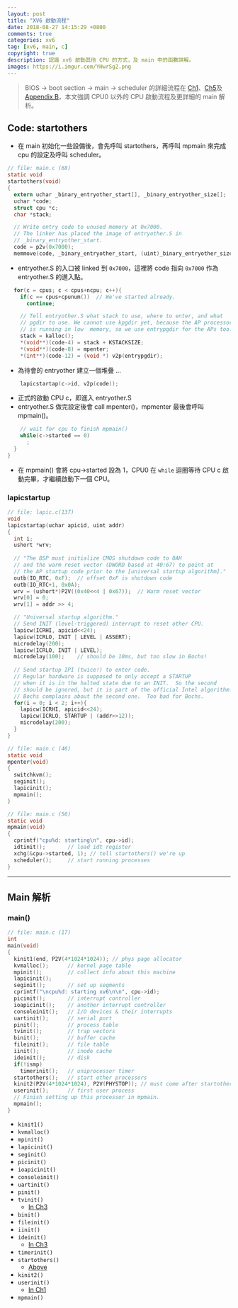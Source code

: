 ```yaml
---
layout: post
title: "XV6 啟動流程"
date: 2018-08-27 14:15:29 +0800
comments: true
categories: xv6
tag: [xv6, main, c]
copyright: true
description: 認識 xv6 啟動其他 CPU 的方式，及 main 中的函數詳解。
images: https://i.imgur.com/YHwrSg2.png
---
```

>BIOS -> boot section -> main -> scheduler 的詳細流程在 [Ch1](https://omuskywalker.github.io/blog/2018/07/16/ch1/)、[Ch5](https://omuskywalker.github.io/blog/2018/08/14/ch5/)及[Appendix B](https://omuskywalker.github.io/blog/2018/08/27/appendix-b/)，本文強調 CPU0 以外的 CPU 啟動流程及更詳細的 main 解析。

## Code: startothers
- 在 main 初始化一些設備後，會先呼叫 startothers，再呼叫 mpmain 來完成 cpu 的設定及呼叫 scheduler。

```c :startothers
// file: main.c (68)
static void
startothers(void)
{
  extern uchar _binary_entryother_start[], _binary_entryother_size[];
  uchar *code;
  struct cpu *c;
  char *stack;

  // Write entry code to unused memory at 0x7000.
  // The linker has placed the image of entryother.S in
  // _binary_entryother_start.
  code = p2v(0x7000);
  memmove(code, _binary_entryother_start, (uint)_binary_entryother_size);
```
- entryother.S 的入口被 linked 到 `0x7000`，這裡將 code 指向 `0x7000` 作為 entryother.S 的進入點。

```c first_line:15
  for(c = cpus; c < cpus+ncpu; c++){
    if(c == cpus+cpunum())  // We've started already.
      continue;

    // Tell entryother.S what stack to use, where to enter, and what 
    // pgdir to use. We cannot use kpgdir yet, because the AP processor
    // is running in low  memory, so we use entrypgdir for the APs too.
    stack = kalloc();
    *(void**)(code-4) = stack + KSTACKSIZE;
    *(void**)(code-8) = mpenter;
    *(int**)(code-12) = (void *) v2p(entrypgdir);
```
- 為待會的 entryother 建立一個堆疊 ...
<!-- more -->

```c first_line:26
    lapicstartap(c->id, v2p(code));
```
- 正式的啟動 CPU c，即進入 entryother.S
- entryother.S 做完設定後會 call mpenter()，mpmenter 最後會呼叫 mpmain()。

```c first_line:27
    // wait for cpu to finish mpmain()
    while(c->started == 0)
      ;
  }
}
```
- 在 mpmain() 會將 cpu->started 設為 1，CPU0 在 `while` 迴圈等待 CPU c 啟動完畢，才繼續啟動下一個 CPU。


### lapicstartup

```c :lapicstartup()
// file: lapic.c(137)
void
lapicstartap(uchar apicid, uint addr)
{
  int i;
  ushort *wrv;
  
  // "The BSP must initialize CMOS shutdown code to 0AH
  // and the warm reset vector (DWORD based at 40:67) to point at
  // the AP startup code prior to the [universal startup algorithm]."
  outb(IO_RTC, 0xF);  // offset 0xF is shutdown code
  outb(IO_RTC+1, 0x0A);
  wrv = (ushort*)P2V((0x40<<4 | 0x67));  // Warm reset vector
  wrv[0] = 0;
  wrv[1] = addr >> 4;

  // "Universal startup algorithm."
  // Send INIT (level-triggered) interrupt to reset other CPU.
  lapicw(ICRHI, apicid<<24);
  lapicw(ICRLO, INIT | LEVEL | ASSERT);
  microdelay(200);
  lapicw(ICRLO, INIT | LEVEL);
  microdelay(100);    // should be 10ms, but too slow in Bochs!
  
  // Send startup IPI (twice!) to enter code.
  // Regular hardware is supposed to only accept a STARTUP
  // when it is in the halted state due to an INIT.  So the second
  // should be ignored, but it is part of the official Intel algorithm.
  // Bochs complains about the second one.  Too bad for Bochs.
  for(i = 0; i < 2; i++){
    lapicw(ICRHI, apicid<<24);
    lapicw(ICRLO, STARTUP | (addr>>12));
    microdelay(200);
  }
}
```

```c :mpenter()
// file: main.c (46)
static void
mpenter(void)
{
  switchkvm(); 
  seginit();
  lapicinit();
  mpmain();
}
```

```c :mpmain()
// file: main.c (56)
static void
mpmain(void)
{
  cprintf("cpu%d: starting\n", cpu->id);
  idtinit();       // load idt register
  xchg(&cpu->started, 1); // tell startothers() we're up
  scheduler();     // start running processes
}
```

---
## Main 解析
### main()

```c :main()
// file: main.c (17)
int
main(void)
{
  kinit1(end, P2V(4*1024*1024)); // phys page allocator
  kvmalloc();      // kernel page table
  mpinit();        // collect info about this machine
  lapicinit();
  seginit();       // set up segments
  cprintf("\ncpu%d: starting xv6\n\n", cpu->id);
  picinit();       // interrupt controller
  ioapicinit();    // another interrupt controller
  consoleinit();   // I/O devices & their interrupts
  uartinit();      // serial port
  pinit();         // process table
  tvinit();        // trap vectors
  binit();         // buffer cache
  fileinit();      // file table
  iinit();         // inode cache
  ideinit();       // disk
  if(!ismp)
    timerinit();   // uniprocessor timer
  startothers();   // start other processors
  kinit2(P2V(4*1024*1024), P2V(PHYSTOP)); // must come after startothers()
  userinit();      // first user process
  // Finish setting up this processor in mpmain.
  mpmain();
}
```
- `kinit1()`
- `kvmalloc()`
- `mpinit()`
- `lapicinit()`
- `seginit()`
- `picinit()`
- `ioapicinit()`
- `consoleinit()`
- `uartinit()`
- `pinit()`
- `tvinit()`
	- [In Ch3](https://omuskywalker.github.io/hexo/2018/07/30/ch3/#tvinit)
- `binit()`
- `fileinit()`
- `iinit()`
- `ideinit()`
	- [In Ch3](https://omuskywalker.github.io/hexo/2018/07/30/ch3/#ideinit)
- `timerinit()`
- `startothers()`
	- [Above](#vtr-str)
- `kinit2()`
- `userinit()`
	- [In Ch1](https://omuskywalker.github.io/hexo/2018/07/16/ch1/#userinit)
- `mpmain()`